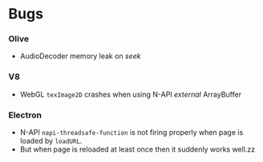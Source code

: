 # Bugs

### Olive
- AudioDecoder memory leak on *seek*

### V8
- WebGL `texImage2D` crashes when using N-API *external* ArrayBuffer

### Electron
- N-API `napi-threadsafe-function` is not firing properly when page is loaded by `loadURL`.
- But when page is reloaded at least once then it suddenly works well.zz